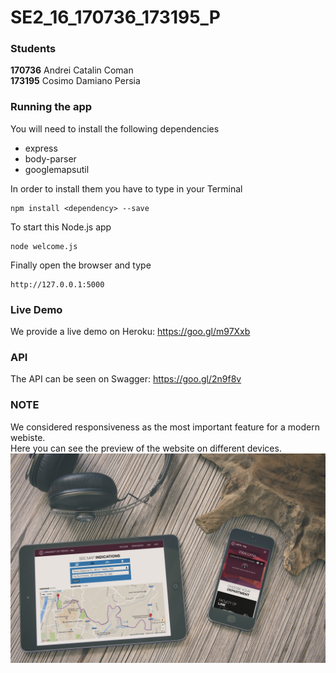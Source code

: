 # SE2_16_170736_173195_P
### Students
<b>170736</b> Andrei Catalin Coman 
<br/>
<b>173195</b> Cosimo Damiano Persia

### Running the app
You will need to install the following dependencies
* express
* body-parser
* googlemapsutil

In order to install them you have to type in your Terminal
```
npm install <dependency> --save
```
To start this Node.js app
```
node welcome.js
```
Finally open the browser and type
```
http://127.0.0.1:5000
```
### Live Demo
We provide a live demo on Heroku: https://goo.gl/m97Xxb

### API
The API can be seen on Swagger: https://goo.gl/2n9f8v

### NOTE
We considered responsiveness as the most important feature for a modern webiste.
<br/>
Here you can see the preview of the website on different devices.
<br/>
![picture alt](/img/mockupWebsite.jpg?raw=true "Website devices")
